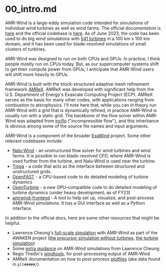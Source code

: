 # 00_intro.md
AMR-Wind is a large-eddy simulation code intended for simulations of individual wind turbines as well as wind farms. The official documentation is [here](https://exawind.github.io/amr-wind/) and the official codebase is [here](https://github.com/Exawind/amr-wind). As of June 2023, the code has been used to do big wind simulations with [541 turbines](https://iopscience.iop.org/article/10.1088/1742-6596/2505/1/012023/meta) in a 100 km x 100 km domain, and it has been used for blade-resolved simulations of small clusters of turbines. 

AMR-Wind was designed to run on both CPUs and GPUs. In practice, I think people mostly run on CPUs today. But, as our supercomputer systems shift to get their compute power from GPUs, I anticipate that AMR-Wind users will shift more heavily to GPUs.

AMR-Wind is built with the block-structured adaptive mesh refinement framework [AMReX](https://amrex-codes.github.io/amrex/). AMReX was developed with significant help from the U.S. Department of Energy's Exascale Computing Project (ECP). AMReX serves as the basis for many other codes, with applications ranging from combustion to atsrophysics. I'll note here that, while you can in theory run AMR-Wind with a grid that is dynamically refined, in practice AMR-Wind is usually run with a static grid. The backbone of the flow solver within AMR-Wind was adapted from [incflo](https://github.com/AMReX-Codes/incflo) ("incompressible flow"), and this inheritance is obvious among some of the source file names and input arguments.

AMR-Wind is a component of the broader [ExaWind](https://github.com/Exawind) project. Some other relevant codebases include:
* [Nalu-Wind](https://github.com/Exawind/nalu-wind) - an unstructured flow solver for wind turbines and wind farms. It is possible to run blade-resolved CFD, where AMR-Wind is used further from the turbine, and Nalu-Wind is used near the turbine.
* [Tioga](https://github.com/Exawind/tioga) - a code that acts as the interface between structured and unstructured grids.
* [OpenFAST](https://github.com/OpenFAST/openfast) - a CPU-based code to do detailed modeling of turbine dynamics
* [OpenTurbine](https://github.com/Exawind/openturbine) - a new GPU-compatible code to do detailed modeling of turbine dynamics (under heavy development, as of FY23)
* [amrwind-frontend](https://github.com/lawrenceccheung/amrwind-frontend) - A tool to help set up, visualize, and post-process AMR-Wind simulations. It has a GUI interface as well as a Python interface.

In addition to the official docs, here are some other resources that might be helpful.
* Lawrence Cheung's [full-scale simulation](https://github.com/lawrenceccheung/AWAKEN_summit_setup/tree/main/UnstableABL_farmrun1) with AMR-Wind as part of the AWAKEN project ([the precursor simulation without turbines](https://github.com/lawrenceccheung/AWAKEN_summit_setup/blob/main/UnstableABL_farmrun1/UnstableABL_precursor2.inp), [the turbine simulation](https://github.com/lawrenceccheung/AWAKEN_summit_setup/blob/main/UnstableABL_farmrun1/UnstableABL_farmrun1.inp))
* Some [extra guidance](https://github.com/lawrenceccheung/amrwind-frontend/blob/afbc1dd284095ee869ba8a9cd3760fdf8b08ca82/docs/openfast_turbine.md) on AMR-Wind simulations from Lawrence Cheung
* Regis Thedin's [windtools](https://github.com/rthedin/windtools/blob/master/windtools/amrwind/post_processing.py), for post-processing output of AMR-Wind
* AMReX documentation on how to post-process [plotfiles](https://amrex-codes.github.io/amrex/docs_html/Visualization_Chapter.html) (aka data found in `plt#####/`)
